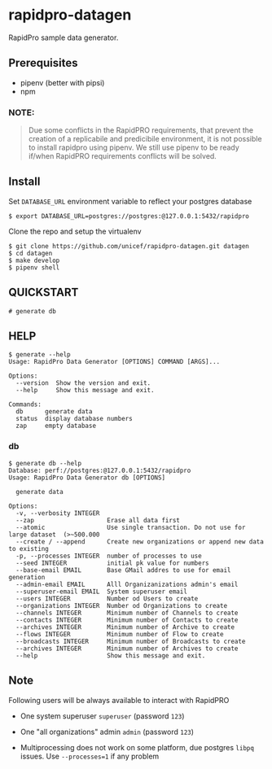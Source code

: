 # rapidpro-datagen


RapidPro sample data generator.

## Prerequisites

 - pipenv (better with pipsi)
 - npm
 
 
### NOTE: 
    
> Due some conflicts in the RapidPRO requirements, that prevent the creation of a 
> replicabile and predicibile environment, it is not possible to install rapidpro 
> using pipenv.
> We still use pipenv to be ready if/when RapidPRO requirements conflicts will be solved. 


## Install

Set `DATABASE_URL` environment variable to reflect your postgres database
    
    $ export DATABASE_URL=postgres://postgres:@127.0.0.1:5432/rapidpro

Clone the repo and setup the virtualenv

    $ git clone https://github.com/unicef/rapidpro-datagen.git datagen
    $ cd datagen
    $ make develop
    $ pipenv shell
    
## QUICKSTART

    # generate db
    
     
## HELP
    $ generate --help
    Usage: RapidPro Data Generator [OPTIONS] COMMAND [ARGS]...
    
    Options:
      --version  Show the version and exit.
      --help     Show this message and exit.
    
    Commands:
      db      generate data
      status  display database numbers
      zap     empty database
      
### db
    $ generate db --help
    Database: perf://postgres:@127.0.0.1:5432/rapidpro
    Usage: RapidPro Data Generator db [OPTIONS]
    
      generate data
    
    Options:
      -v, --verbosity INTEGER
      --zap                    Erase all data first
      --atomic                 Use single transaction. Do not use for large dataset  (>~500.000
      --create / --append      Create new organizations or append new data to existing
      -p, --processes INTEGER  number of processes to use
      --seed INTEGER           initial pk value for numbers
      --base-email EMAIL       Base GMail addres to use for email generation
      --admin-email EMAIL      Alll Organizanizations admin's email
      --superuser-email EMAIL  System superuser email
      --users INTEGER          Number od Users to create
      --organizations INTEGER  Number od Organizations to create
      --channels INTEGER       Minimum number of Channels to create
      --contacts INTEGER       Minimum number of Contacts to create
      --archives INTEGER       Minimum number of Archive to create
      --flows INTEGER          Minimum number of Flow to create
      --broadcasts INTEGER     Minimum number of Broadcasts to create
      --archives INTEGER       Minimum number of Archives to create
      --help                   Show this message and exit.
      
       
## Note

Following users will be always available to interact with RapidPRO
    
- One system superuser `superuser` (password `123`) 
- One "all organizations" admin `admin` (password `123`)

- Multiprocessing does not work on some platform, due postgres `libpq` issues. 
Use `--processes=1` if any problem 
